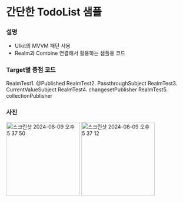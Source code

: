 # 간단한 TodoList 샘플

### 설명
- UIkit의 MVVM 패턴 사용
- Realm과 Combine 연결해서 활용하는 샘플용 코드

### Target별 중점 코드
RealmTest1. @Published
RealmTest2. PassthroughSubject
RealmTest3. CurrentValueSubject
RealmTest4. changesetPublisher
RealmTest5. collectionPublisher


### 사진

<p>
<img height="200" alt="스크린샷 2024-08-09 오후 5 37 50" src="https://github.com/user-attachments/assets/7b98302d-0e36-40c5-8cd3-ae2498f792bf">
<img height="200" alt="스크린샷 2024-08-09 오후 5 37 12" src="https://github.com/user-attachments/assets/fee4bd34-75ca-4ab6-a967-6c0d44e28939">
</p>
